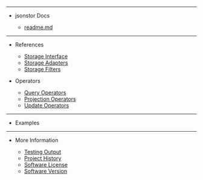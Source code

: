 <!-- _sidebar.md -->

<hr>

- jsonstor Docs

	- [readme.md](external/readme.md)

<hr>

- References

	- [Storage Interface](guides/Storage%Interface.md)
	- [Storage Adapters](guides/Storage%Adapters.md)
	- [Storage Filters](guides/Storage%Filters.md)

- Operators

	- [Query Operators](guides/Query%20Operators.md)
	- [Projection Operators](guides/Projection%20Operators.md)
	- [Update Operators](guides/Update%20Operators.md)

<hr>

- Examples



<hr>

- More Information

	- [Testing Output](external/tests.md)
	- [Project History](external/history.md)
	- [Software License](external/license.md)
	- [Software Version](external/version.md)
